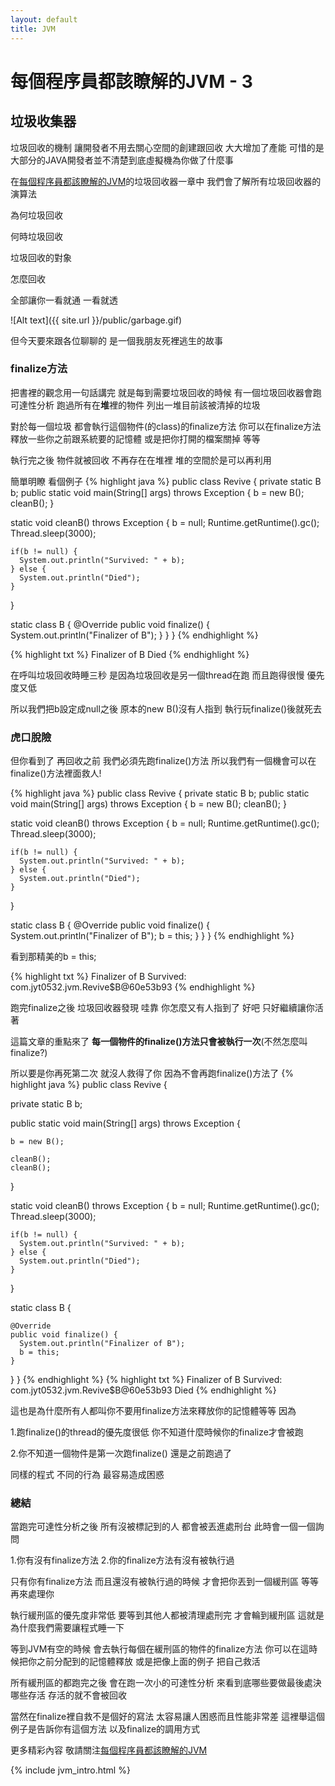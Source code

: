 ```yaml
---
layout: default
title: JVM
---
```


# 每個程序員都該瞭解的JVM - 3

## 垃圾收集器

垃圾回收的機制 讓開發者不用去關心空間的創建跟回收 大大增加了產能
可惜的是 大部分的JAVA開發者並不清楚到底虛擬機為你做了什麼事

在[每個程序員都該瞭解的JVM]()的垃圾回收器一章中 我們會了解所有垃圾回收器的演算法

為何垃圾回收 

何時垃圾回收

垃圾回收的對象

怎麼回收

全部讓你一看就通 一看就透

![Alt text]({{ site.url }}/public/garbage.gif)

但今天要來跟各位聊聊的 是一個我朋友死裡逃生的故事


### finalize方法

把書裡的觀念用一句話講完 就是每到需要垃圾回收的時候 有一個垃圾回收器會跑可達性分析 跑過所有在**堆**裡的物件 列出一堆目前該被清掉的垃圾 

對於每一個垃圾 都會執行這個物件(的class)的finalize方法 你可以在finalize方法釋放一些你之前跟系統要的記憶體 或是把你打開的檔案關掉 等等

執行完之後 物件就被回收 不再存在在堆裡 堆的空間於是可以再利用

簡單明瞭 看個例子
{% highlight java %}
public class Revive {
  private static B b;
  public static void main(String[] args) throws Exception {
    b = new B();
    cleanB();
  }

  static void cleanB() throws Exception {
    b = null;
    Runtime.getRuntime().gc();
    Thread.sleep(3000);

    if(b != null) {
      System.out.println("Survived: " + b);
    } else {
      System.out.println("Died");
    }
  }

  static class B {
    @Override
    public void finalize() {
      System.out.println("Finalizer of B");
    }
  }
}
{% endhighlight %}

{% highlight txt %}
Finalizer of B
Died
{% endhighlight %}

在呼叫垃圾回收時睡三秒 是因為垃圾回收是另一個thread在跑 而且跑得很慢 優先度又低

所以我們把b設定成null之後 原本的new B()沒有人指到 執行玩finalize()後就死去

### 虎口脫險

但你看到了 再回收之前 我們必須先跑finalize()方法 所以我們有一個機會可以在finalize()方法裡面救人!

{% highlight java %}
public class Revive {
  private static B b;
  public static void main(String[] args) throws Exception {
    b = new B();
    cleanB();
  }

  static void cleanB() throws Exception {
    b = null;
    Runtime.getRuntime().gc();
    Thread.sleep(3000);

    if(b != null) {
      System.out.println("Survived: " + b);
    } else {
      System.out.println("Died");
    }
  }

  static class B {
    @Override
    public void finalize() {
      System.out.println("Finalizer of B");
      b = this;
    }
  }
}
{% endhighlight %}

看到那精美的b = this;

{% highlight txt %}
Finalizer of B
Survived: com.jyt0532.jvm.Revive$B@60e53b93
{% endhighlight %}


跑完finalize之後 垃圾回收器發現 哇靠 你怎麼又有人指到了
好吧 只好繼續讓你活著

這篇文章的重點來了 **每一個物件的finalize()方法只會被執行一次**(不然怎麼叫finalize?)

所以要是你再死第二次 就沒人救得了你 因為不會再跑finalize()方法了
{% highlight java %}
public class Revive {

  private static B b;

  public static void main(String[] args) throws Exception {

    b = new B();

    cleanB();
    cleanB();
  }

  static void cleanB() throws Exception {
    b = null;
    Runtime.getRuntime().gc();
    Thread.sleep(3000);

    if(b != null) {
      System.out.println("Survived: " + b);
    } else {
      System.out.println("Died");
    }
  }

  static class B {

    @Override
    public void finalize() {
      System.out.println("Finalizer of B");
      b = this;
    }
  }
}
{% endhighlight %}
{% highlight txt %}
Finalizer of B
Survived: com.jyt0532.jvm.Revive$B@60e53b93
Died
{% endhighlight %}

這也是為什麼所有人都叫你不要用finalize方法來釋放你的記憶體等等 因為

1.跑finalize()的thread的優先度很低 你不知道什麼時候你的finalize才會被跑

2.你不知道一個物件是第一次跑finalize() 還是之前跑過了 

同樣的程式 不同的行為 最容易造成困惑

### 總結

當跑完可達性分析之後 所有沒被標記到的人 都會被丟進處刑台 此時會一個一個詢問 

1.你有沒有finalize方法
2.你的finalize方法有沒有被執行過

只有你有finalize方法 而且還沒有被執行過的時候 才會把你丟到一個緩刑區 等等再來處理你 

執行緩刑區的優先度非常低 要等到其他人都被清理處刑完 才會輪到緩刑區 這就是為什麼我們需要讓程式睡一下 

等到JVM有空的時候 會去執行每個在緩刑區的物件的finalize方法 你可以在這時候把你之前分配到的記憶體釋放 或是把像上面的例子 把自己救活

所有緩刑區的都跑完之後 會在跑一次小的可達性分析 來看到底哪些要做最後處決
 哪些存活 存活的就不會被回收

當然在finalize裡自救不是個好的寫法 太容易讓人困惑而且性能非常差 這裡舉這個例子是告訴你有這個方法 以及finalize的調用方式

更多精彩內容 敬請關注[每個程序員都該瞭解的JVM]()

{% include jvm_intro.html %}
